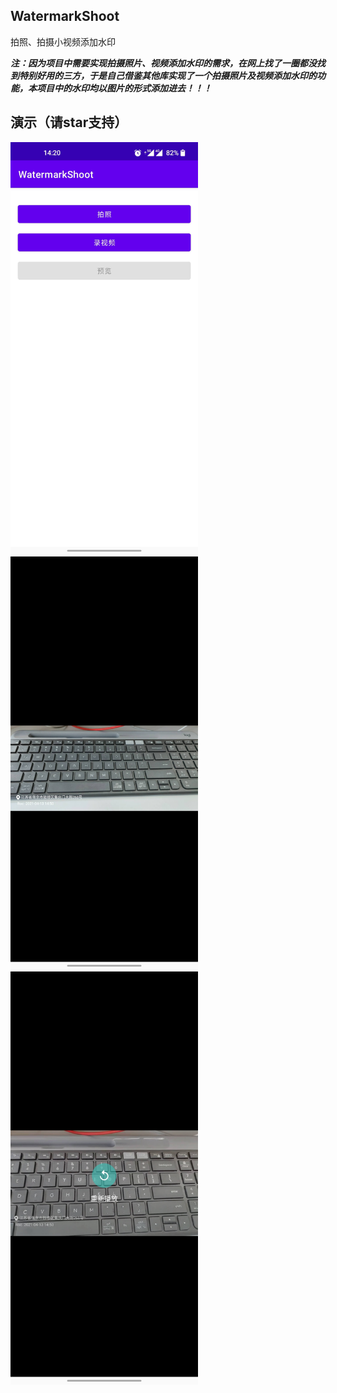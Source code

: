 ## WatermarkShoot
拍照、拍摄小视频添加水印

***注：因为项目中需要实现拍摄照片、视频添加水印的需求，在网上找了一圈都没找到特别好用的三方，于是自己借鉴其他库实现了一个拍摄照片及视频添加水印的功能，本项目中的水印均以图片的形式添加进去！！！***

## 演示（请star支持）

<img src="https://github.com/Roc0323/WatermarkShoot/blob/master/screenshot/pic1.jpg" width="300"  alt="测试地方"/><br/>
<img src="https://github.com/Roc0323/WatermarkShoot/blob/master/screenshot/pic2.jpg" width="300"  alt="测试地方"/><br/>
<img src="https://github.com/Roc0323/WatermarkShoot/blob/master/screenshot/pic3.jpg" width="300"  alt="测试地方"/><br/>